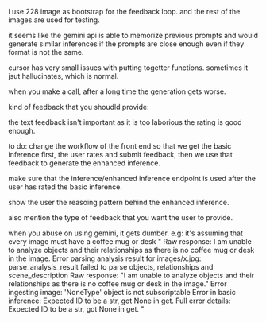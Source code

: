 i use 228 image as bootstrap for the feedback loop.
and the rest of the images are used for testing.

it seems like the gemini api is able to memorize previous prompts and would generate similar inferences 
if the prompts are close enough even if they format is not the same.

cursor has very small issues with putting togetter functions. sometimes it jsut hallucinates, which is normal.

when you make a call, after a long time the generation gets worse.

kind of feedback that you shoudld provide:

the text feedback isn't important as it is too laborious the rating is good enough.


to do:
change the workflow of the front end so that we get the basic inference first, the user rates and submit feedback, then we use that feedback to generate the enhanced inference.

make sure that the inference/enhanced inference endpoint is used after the user has rated the basic inference.

show the user the reasoing pattern behind the enhanced inference.

also mention the type of feedback that you want the user to provide.




when you abuse on using gemini, it gets dumber. e.g:
it's assuming that every image must have a coffee mug or desk
"
Raw response: I am unable to analyze objects and their relationships as there is no coffee mug or desk in the image.
Error parsing analysis result for images/x.jpg: parse_analysis_result failed to parse objects, relationships and scene_description
Raw response: "I am unable to analyze objects and their relationships as there is no coffee mug or desk in the image."
Error ingesting image: 'NoneType' object is not subscriptable
Error in basic inference: Expected ID to be a str, got None in get.
Full error details: Expected ID to be a str, got None in get.
"